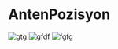 # AntenPozisyon
![gtg](https://user-images.githubusercontent.com/47918693/211151560-5c10bb08-8206-4875-beb8-b39368dfb329.jpg)
![gfdf](https://user-images.githubusercontent.com/47918693/211151562-01d259a9-7174-4f1c-b61e-dcb1515b9b61.png)
![fgfg](https://user-images.githubusercontent.com/47918693/211151563-5e1f3907-0c81-40ec-a30f-7380c9235ccb.png)
